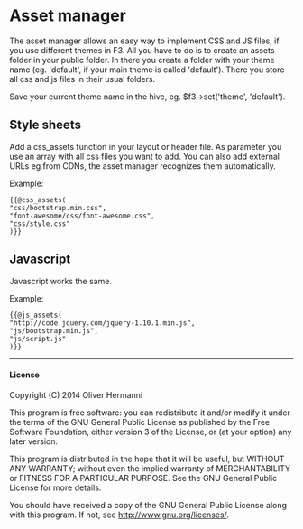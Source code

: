 Asset manager
=============
The asset manager allows an easy way to implement CSS and JS files, if you use different themes in F3. All
you have to do is to create an assets folder in your public folder. In there you create a folder with your
theme name (eg. 'default', if your main theme is called 'default'). There you store all css and js files in
their usual folders.

Save your current theme name in the hive, eg. $f3->set('theme', 'default').

Style sheets
------------
Add a css_assets function in your layout or header file. As parameter you use an array with all css files
you want to add. You can also add external URLs eg from CDNs, the asset manager recognizes them automatically.

Example:

    {{@css_assets(
    "css/bootstrap.min.css",
    "font-awesome/css/font-awesome.css",
    "css/style.css"
    )}}


Javascript
----------
Javascript works the same.

Example:

    {{@js_assets(
    "http://code.jquery.com/jquery-1.10.1.min.js",
    "js/bootstrap.min.js",
    "js/script.js"
    )}}

***

#### License

Copyright (C) 2014 Oliver Hermanni

This program is free software: you can redistribute it and/or modify
it under the terms of the GNU General Public License as published by
the Free Software Foundation, either version 3 of the License, or
(at your option) any later version.

This program is distributed in the hope that it will be useful,
but WITHOUT ANY WARRANTY; without even the implied warranty of
MERCHANTABILITY or FITNESS FOR A PARTICULAR PURPOSE.  See the
GNU General Public License for more details.

You should have received a copy of the GNU General Public License
along with this program.  If not, see <http://www.gnu.org/licenses/>.